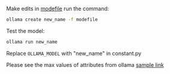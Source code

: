 Make edits in     [modefile](modefile)
run the command:
```bash
ollama create new_name -f modefile
```
Test the model:
```bash
ollama run new_name
```

Replace `OLLAMA_MODEL` with "new_name" in constant.py

Please see the max values of attributes from ollama [sample link](https://ollama.com/library/qwen3:8b/blobs/a3de86cd1c13)  
